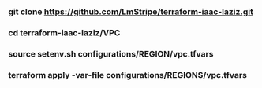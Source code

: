 ### git clone https://github.com/LmStripe/terraform-iaac-laziz.git
### cd terraform-iaac-laziz/VPC
### source setenv.sh configurations/REGION/vpc.tfvars
### terraform apply -var-file configurations/REGIONS/vpc.tfvars
